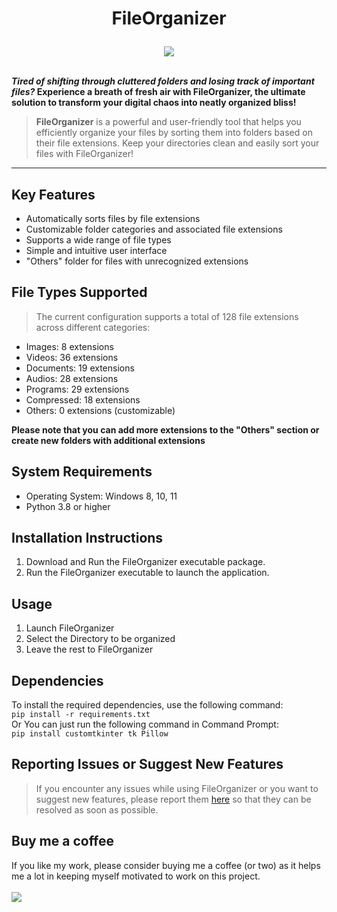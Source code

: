 # <p align="center">FileOrganizer</p>
<div align="center">
<img src="https://i.imgur.com/FquNs9l.png?maxwidth=760&fidelity=grand">
</div><br>

**_Tired of shifting through cluttered folders and losing track of important files?_ Experience a breath of fresh air with FileOrganizer, the ultimate solution to transform your digital chaos into neatly organized bliss!**

> **FileOrganizer** is a powerful and user-friendly tool that helps you efficiently organize your files by sorting them into folders based on their file extensions. Keep your directories clean and easily sort your files with FileOrganizer!

<hr>

## Key Features
- Automatically sorts files by file extensions
- Customizable folder categories and associated file extensions
- Supports a wide range of file types
- Simple and intuitive user interface
- "Others" folder for files with unrecognized extensions

## File Types Supported
>The current configuration supports a total of 128 file extensions across different categories:
- Images: 8 extensions
- Videos: 36 extensions
- Documents: 19 extensions
- Audios: 28 extensions
- Programs: 29 extensions
- Compressed: 18 extensions
- Others: 0 extensions (customizable)
  
**Please note that you can add more extensions to the "Others" section or create new folders with additional extensions**

## System Requirements
- Operating System: Windows 8, 10, 11
- Python 3.8 or higher

## Installation Instructions
1. Download and Run the FileOrganizer executable package.
2. Run the FileOrganizer executable to launch the application.

## Usage
1. Launch FileOrganizer
2. Select the Directory to be organized
3. Leave the rest to FileOrganizer

## Dependencies
To install the required dependencies, use the following command:<br>
``` pip install -r requirements.txt ```
<br>
Or You can just run the following command in Command Prompt:<br>
```pip install customtkinter tk Pillow```

## Reporting Issues or Suggest New Features
> If you encounter any issues while using FileOrganizer or you want to suggest new features, please report them [here](
    https://github.com/AbhiCrackerOfficial/FileOrganizer/issues) so that they can be resolved as soon as possible.

## Buy me a coffee
If you like my work, please consider buying me a coffee (or two) as it helps me a lot in keeping myself motivated to work on this project.<br><br>
<a href="https://www.buymeacoffee.com/AbhiCracker001"><img src="https://img.buymeacoffee.com/button-api/?text=Buy me a coffee&emoji=&slug=AbhiCracker&button_colour=FFDD00&font_colour=000000&font_family=Cookie&outline_colour=000000&coffee_colour=ffffff"></a>
